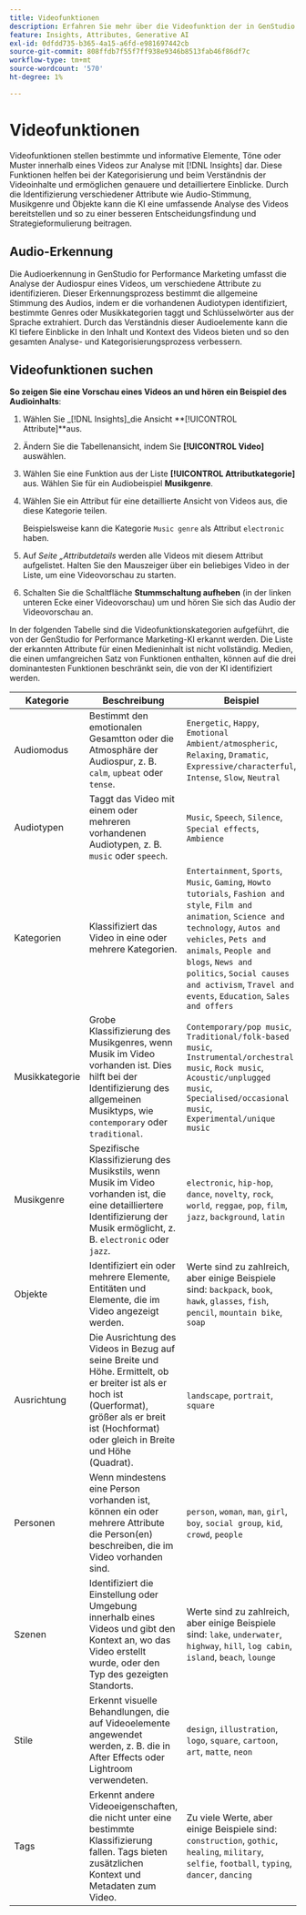 ```yaml
---
title: Videofunktionen
description: Erfahren Sie mehr über die Videofunktion der in GenStudio for Performance Marketing verwendeten Attributkategorien.
feature: Insights, Attributes, Generative AI
exl-id: 0dfdd735-b365-4a15-a6fd-e981697442cb
source-git-commit: 808ffdb7f55f7ff938e9346b8513fab46f86df7c
workflow-type: tm+mt
source-wordcount: '570'
ht-degree: 1%

---
```


# Videofunktionen

Videofunktionen stellen bestimmte und informative Elemente, Töne oder Muster innerhalb eines Videos zur Analyse mit [!DNL Insights] dar. Diese Funktionen helfen bei der Kategorisierung und beim Verständnis der Videoinhalte und ermöglichen genauere und detailliertere Einblicke. Durch die Identifizierung verschiedener Attribute wie Audio-Stimmung, Musikgenre und Objekte kann die KI eine umfassende Analyse des Videos bereitstellen und so zu einer besseren Entscheidungsfindung und Strategieformulierung beitragen.

## Audio-Erkennung

Die Audioerkennung in GenStudio for Performance Marketing umfasst die Analyse der Audiospur eines Videos, um verschiedene Attribute zu identifizieren. Dieser Erkennungsprozess bestimmt die allgemeine Stimmung des Audios, indem er die vorhandenen Audiotypen identifiziert, bestimmte Genres oder Musikkategorien taggt und Schlüsselwörter aus der Sprache extrahiert. Durch das Verständnis dieser Audioelemente kann die KI tiefere Einblicke in den Inhalt und Kontext des Videos bieten und so den gesamten Analyse- und Kategorisierungsprozess verbessern.

## Videofunktionen suchen

**So zeigen Sie eine Vorschau eines Videos an und hören ein Beispiel des Audioinhalts**:

1. Wählen Sie _[!DNL Insights]_die Ansicht **[!UICONTROL Attribute]**aus.

1. Ändern Sie die Tabellenansicht, indem Sie **[!UICONTROL Video]** auswählen.

1. Wählen Sie eine Funktion aus der Liste **[!UICONTROL Attributkategorie]** aus. Wählen Sie für ein Audiobeispiel **Musikgenre**.

1. Wählen Sie ein Attribut für eine detaillierte Ansicht von Videos aus, die diese Kategorie teilen.

   Beispielsweise kann die Kategorie `Music genre` als Attribut `electronic` haben.

1. Auf _Seite „Attributdetails_ werden alle Videos mit diesem Attribut aufgelistet. Halten Sie den Mauszeiger über ein beliebiges Video in der Liste, um eine Videovorschau zu starten.

1. Schalten Sie die Schaltfläche **Stummschaltung aufheben** (in der linken unteren Ecke einer Videovorschau) um und hören Sie sich das Audio der Videovorschau an.

In der folgenden Tabelle sind die Videofunktionskategorien aufgeführt, die von der GenStudio for Performance Marketing-KI erkannt werden. Die Liste der erkannten Attribute für einen Medieninhalt ist nicht vollständig. Medien, die einen umfangreichen Satz von Funktionen enthalten, können auf die drei dominantesten Funktionen beschränkt sein, die von der KI identifiziert werden.

<!-- For the writer: turn off word wrap to work with these tables. Option + Z -->

| Kategorie | Beschreibung | Beispiel |
| ------------------- | ------------------------------------------------------------------------------------------------------------ | --------------------------------------------------------------------------------------- |
| Audiomodus | Bestimmt den emotionalen Gesamtton oder die Atmosphäre der Audiospur, z. B. `calm`, `upbeat` oder `tense`. | `Energetic`, `Happy`, `Emotional Ambient/atmospheric`, `Relaxing`, `Dramatic`, `Expressive/characterful`, `Intense`, `Slow`, `Neutral` |
| Audiotypen | Taggt das Video mit einem oder mehreren vorhandenen Audiotypen, z. B. `music` oder `speech`. | `Music`, `Speech`, `Silence`, `Special effects`, `Ambience` |
| Kategorien | Klassifiziert das Video in eine oder mehrere Kategorien. | `Entertainment`, `Sports`, `Music`, `Gaming`, `Howto tutorials`, `Fashion and style`, `Film and animation`, `Science and technology`, `Autos and vehicles`, `Pets and animals`, `People and blogs`, `News and politics`, `Social causes and activism`, `Travel and events`, `Education`, `Sales and offers` |
| Musikkategorie | Grobe Klassifizierung des Musikgenres, wenn Musik im Video vorhanden ist. Dies hilft bei der Identifizierung des allgemeinen Musiktyps, wie `contemporary` oder `traditional`. | `Contemporary/pop music`, `Traditional/folk-based music`, `Instrumental/orchestral music`, `Rock music`, `Acoustic/unplugged music`, `Specialised/occasional music`, `Experimental/unique music` |
| Musikgenre | Spezifische Klassifizierung des Musikstils, wenn Musik im Video vorhanden ist, die eine detailliertere Identifizierung der Musik ermöglicht, z. B. `electronic` oder `jazz`. | `electronic`, `hip-hop`, `dance`, `novelty`, `rock`, `world`, `reggae`, `pop`, `film`, `jazz`, `background`, `latin` |
| Objekte | Identifiziert ein oder mehrere Elemente, Entitäten und Elemente, die im Video angezeigt werden. | Werte sind zu zahlreich, aber einige Beispiele sind: `backpack`, `book`, `hawk`, `glasses`, `fish`, `pencil`, `mountain bike`, `soap` |
| Ausrichtung | Die Ausrichtung des Videos in Bezug auf seine Breite und Höhe. Ermittelt, ob er breiter ist als er hoch ist (Querformat), größer als er breit ist (Hochformat) oder gleich in Breite und Höhe (Quadrat). | `landscape`, `portrait`, `square` |
| Personen | Wenn mindestens eine Person vorhanden ist, können ein oder mehrere Attribute die Person(en) beschreiben, die im Video vorhanden sind. | `person`, `woman`, `man`, `girl`, `boy`, `social group`, `kid`, `crowd`, `people` |
| Szenen | Identifiziert die Einstellung oder Umgebung innerhalb eines Videos und gibt den Kontext an, wo das Video erstellt wurde, oder den Typ des gezeigten Standorts. | Werte sind zu zahlreich, aber einige Beispiele sind: `lake`, `underwater`, `highway`, `hill`, `log cabin`, `island`, `beach`, `lounge` |
| Stile | Erkennt visuelle Behandlungen, die auf Videoelemente angewendet werden, z. B. die in After Effects oder Lightroom verwendeten. | `design`, `illustration`, `logo`, `square`, `cartoon`, `art`, `matte`, `neon` |
| Tags | Erkennt andere Videoeigenschaften, die nicht unter eine bestimmte Klassifizierung fallen. Tags bieten zusätzlichen Kontext und Metadaten zum Video. | Zu viele Werte, aber einige Beispiele sind: `construction`, `gothic`, `healing`, `military`, `selfie`, `football`, `typing`, `dancer`, `dancing` |
